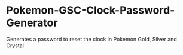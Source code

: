 # Pokemon-GSC-Clock-Password-Generator
Generates a password to reset the clock in Pokemon Gold, Silver and Crystal
